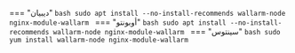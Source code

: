 === "ديبيان"
    ```bash
    sudo apt install --no-install-recommends wallarm-node nginx-module-wallarm
    ```
=== "أوبونتو"
    ```bash
    sudo apt install --no-install-recommends wallarm-node nginx-module-wallarm
    ```
=== "سينتوس"
    ```bash
    sudo yum install wallarm-node nginx-module-wallarm
    ```